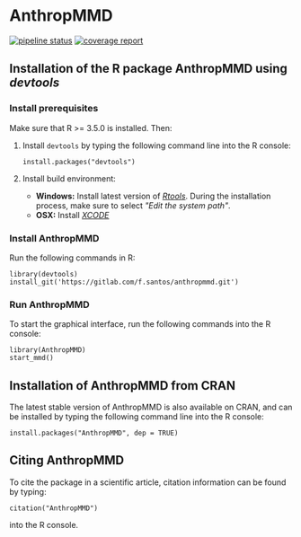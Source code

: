 AnthropMMD 
==========
[![pipeline status](https://gitlab.com/f.santos/anthropmmd/badges/master/pipeline.svg)](https://gitlab.com/f.santos/anthropmmd/commits/master)
[![coverage report](https://gitlab.com/f.santos/anthropmmd/badges/master/coverage.svg)](https://gitlab.com/f.santos/anthropmmd/commits/master)

## Installation of the R package AnthropMMD using *devtools*

### Install prerequisites

Make sure that R >= 3.5.0 is installed. Then:

1. Install `devtools` by typing the following command line into the R console:

	   install.packages("devtools")

2. Install build environment:
    * **Windows:** Install latest version of *[Rtools](https://cran.r-project.org/bin/windows/Rtools/)*. During the installation process, make sure to select *"Edit the system path"*.
    * **OSX:** Install *[XCODE](https://developer.apple.com/xcode/)*

### Install AnthropMMD

Run the following commands in R:
        
	library(devtools)
	install_git('https://gitlab.com/f.santos/anthropmmd.git')

### Run AnthropMMD

To start the graphical interface, run the following commands into the R console:

	library(AnthropMMD)
	start_mmd()
	
## Installation of AnthropMMD from CRAN

The latest stable version of AnthropMMD is also available on CRAN, and can be installed by typing the following command line into the R console:

	install.packages("AnthropMMD", dep = TRUE)

## Citing AnthropMMD

To cite the package in a scientific article, citation information can be found by typing:

	citation("AnthropMMD")

into the R console.
